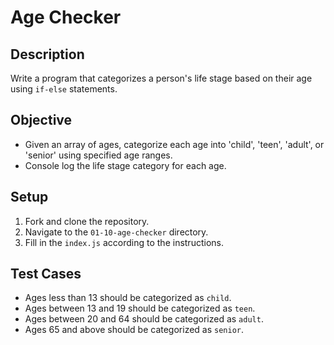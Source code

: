 # Age Checker

## Description
Write a program that categorizes a person's life stage based on their age using `if-else` statements.

## Objective
- Given an array of ages, categorize each age into 'child', 'teen', 'adult', or 'senior' using specified age ranges.
- Console log the life stage category for each age.

## Setup
1. Fork and clone the repository.
2. Navigate to the `01-10-age-checker` directory.
3. Fill in the `index.js` according to the instructions.

## Test Cases
- Ages less than 13 should be categorized as `child`.
- Ages between 13 and 19 should be categorized as `teen`.
- Ages between 20 and 64 should be categorized as `adult`.
- Ages 65 and above should be categorized as `senior`.